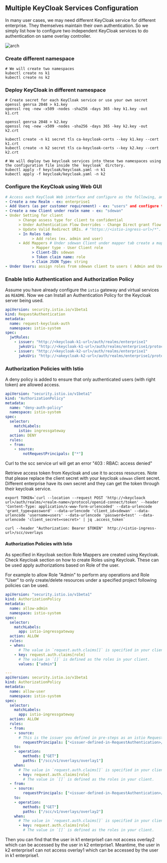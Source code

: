 ## Multiple KeyCloak Services Configuration

In many user cases, we may need different KeyCloak service for different enterprise. They themselves maintain their own authentication. So we simply list how to configure two independent KeyCloak services to do authentication on same overlay controller.

![arch](https://github.com/akraino-edge-stack/icn-sdwan/tree/master/central-controller/docs/istio/mutl-key.png)

### Create different namespace

```shell
# We will create two namespaces
kubectl create ns k1
kubectl create ns k2
```



### Deploy KeyCloak in different namespace

```shell
# Create secret for each KeyCloak service or use your own secret
openssl genrsa 2048 > k1.key
openssl req -new -x509 -nodes -sha256 -days 365 -key k1.key -out k1.crt

openssl genrsa 2048 > k2.key
openssl req -new -x509 -nodes -sha256 -days 365 -key k2.key -out k2.crt

kubectl create -n k1 secret tls ca-keycloak-certs --key k1.key --cert k1.crt
kubectl create -n k2 secret tls ca-keycloak-certs --key k2.key --cert k2.crt

# We will deploy two keycloak services into these two namespaces using the configuration file inside the `keycloak` dirctory.
kubectl apply -f keycloak/keycloak.yaml -n k1
kubectl apply -f keycloak/keycloak.yaml -n k2
```



### Configure the KeyCloak using Web GUI

```yaml
# Access each KeyCloak Web interface and configure as the following, and we do not need to distinguish the value in each KeyCloak Web Configuration.
- Create a new Realm - ex: enterprise1
- Add Users (as per customer requirement) - ex: "users" and configure the confidential password - ex:"test" in the first time
- Create a new Client under realm name - ex: "sdewan"
- Under Setting for client
      > Change assess type for client to confidential
      > Under Authentication Flow Overrides - Change Direct grant flow to direct grant
      > Update Valid Redirect URIs. # "https://<istio-ingress-url>/*".
      - In Roles tab:
            > Add roles (ex. admin and user)
      - Add Mappers # Under sdewan Client under mapper tab create a mapper
            > Mapper type - User Client role
            > Client-ID: sdewan
            > Token claim name: role
            > Claim JSON Type: string
- Under Users: assign roles from sdewan client to users ( Admin and User). Verify under sdewan Client roles for user are in the role.
```



### Enable Istio Authentication and Authorization Policy

Assume you have already configure the `istio` gateway and virtual services as `README`. Now we can Install an Authentication Policy for the Keycloak server being used.

```yaml
apiVersion: security.istio.io/v1beta1
kind: RequestAuthentication
metadata:
  name: request-keycloak-auth
  namespace: istio-system
spec:
  jwtRules:
    - issuer: "http://<keycloak-k1-url>/auth/realms/enterprise1"
      jwksUri: "http://<keycloak-k1-url>/auth/realms/enterprise1/protocol/openid-connect/certs"
    - issuer: "http://<keycloak-k2-url>/auth/realms/enterprise1"
      jwksUri: "http://<akeycloak-k2-url>/auth/realms/enterprise1/protocol/openid-connect/certs"
```



### Authorization Policies with Istio

A deny policy is added to ensure that only authenticated users (with right token) are allowed access.

```yaml
apiVersion: "security.istio.io/v1beta1"
kind: "AuthorizationPolicy"
metadata:
  name: "deny-auth-policy"
  namespace: istio-system
spec:
  selector:
    matchLabels:
      istio: ingressgateway
  action: DENY
  rules:
  - from:
    - source:
        notRequestPrincipals: ["*"]
```

Curl to the scc service url will get an error "403 : RBAC: access denied"

Retrieve access token from Keycloak and use it to access resources. Note that please replace the client secret with your keycloak `sdewan` client secret. Different enterprise have its own secret and they can get the token through their keycloak service.

```shell
export TOKEN=`curl --location --request POST 'http://<keycloack url>/auth/realms/<realm-name>/protocol/openid-connect/token' --header 'Content-Type: application/x-www-form-urlencoded' --data-urlencode 'grant_type=password' --data-urlencode 'client_id=sdewan' --data-urlencode 'username=users' --data-urlencode 'password=test' --data-urlencode 'client_secret=<secret>' | jq .access_token`

curl --header "Authorization: Bearer $TOKEN"  http://<istio-ingress-url>/scc/overlays
```

#### Authorization Policies with Istio

As specified in Keycloak section Role Mappers are created using Keycloak. Check Keycloak section on how to create Roles using Keycloak. These can be used apply authorizations based on Role of the user.

For example to allow Role "Admin" to perform any operations and Role "User" to only create/delete resources under a specified project following policies can be used.

```yaml
apiVersion: "security.istio.io/v1beta1"
kind: AuthorizationPolicy
metadata:
  name: allow-admin
  namespace: istio-system
spec:
  selector:
    matchLabels:
      app: istio-ingressgateway
  action: ALLOW
  rules:
  - when:
      # The value in `request.auth.claims[]` is specified in your client mapper with tag name `Token claim name`.
    - key: request.auth.claims[role]
      # The value in `[]` is defined as the roles in your client.
      values: ["admin"]

---
apiVersion: security.istio.io/v1beta1
kind: AuthorizationPolicy
metadata:
  name: allow-user
  namespace: istio-system
spec:
  selector:
    matchLabels:
      app: istio-ingressgateway
  action: ALLOW
  rules:
  - from:
    - source:
      # This is the issuer you defined in pre-steps as an istio RequestAuthentication with `/*`
        requestPrincipals: ["<issuer-defined-in-RequestAuthentication>/*"]
    to:
    - operation:
        methods: ["GET"]
        paths: ["/scc/v1/overlays/overlay1"]
    when:
      # The value in `request.auth.claims[]` is specified in your client mapper with tag name `Token claim name`.
      - key: request.auth.claims[role]
        # The value in `[]` is defined as the roles in your client.
  - from:
    - source:
        requestPrincipals: ["<issuer-defined-in-RequestAuthentication>/*"]
    to:
    - operation:
        methods: ["GET"]
        paths: ["/scc/v1/overlays/overlay2"]
    when:
      # The value in `request.auth.claims[]` is specified in your client mapper with tag name `Token claim name`.
      - key: request.auth.claims[role]
        # The value in `[]` is defined as the roles in your client.
```

Then you can find that the user in k1 enterprise1 can not access overlay2 which can be accessed by the user in k2 enterprise1. Meantime, the user in k2 enterprise1 can not access overlay1 which can be accessed by the user in k1 enterprise1.
